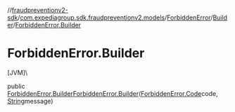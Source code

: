 //[fraudpreventionv2-sdk](../../../../index.md)/[com.expediagroup.sdk.fraudpreventionv2.models](../../index.md)/[ForbiddenError](../index.md)/[Builder](index.md)/[ForbiddenError.Builder](-forbidden-error.-builder.md)

# ForbiddenError.Builder

[JVM]\

public [ForbiddenError.Builder](index.md)[ForbiddenError.Builder](-forbidden-error.-builder.md)([ForbiddenError.Code](../-code/index.md)code, [String](https://docs.oracle.com/javase/8/docs/api/java/lang/String.html)message)
